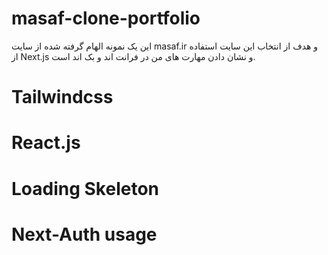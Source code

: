 # masaf-clone-portfolio
این یک نمونه الهام گرفته شده از سایت masaf.ir و هدف از انتخاب این سایت استفاده از Next.js و نشان دادن مهارت های من در فرانت اند و بک اند است.

# Tailwindcss
# React.js
# Loading Skeleton
# Next-Auth usage
